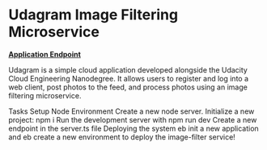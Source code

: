 # Udagram Image Filtering Microservice
**[Application Endpoint](udagram-pri-nov-prod.us-east-2.elasticbeanstalk.com)**

Udagram is a simple cloud application developed alongside the Udacity Cloud Engineering Nanodegree. It allows users to register and log into a web client, post photos to the feed, and process photos using an image filtering microservice.

Tasks
Setup Node Environment
Create a new node server.
Initialize a new project: npm i
Run the development server with npm run dev
Create a new endpoint in the server.ts file
Deploying the system
eb init a new application and eb create a new environment to deploy the image-filter service! 

